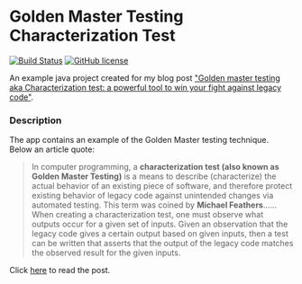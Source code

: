 # Golden Master Testing Characterization Test

[![Build Status](https://travis-ci.org/chicio/Golden-Master-Testing-Characterization-Test.svg?branch=master)](https://travis-ci.org/chicio/Golden-Master-Testing-Characterization-Test)
[![GitHub license](https://img.shields.io/badge/license-MIT-blue.svg)](https://raw.githubusercontent.com/chicio/Golden-Master-Testing-Characterization-Test/master/LICENSE.md)

An example java project created for my blog post ["Golden master testing aka Characterization test: a powerful tool to win your fight against legacy code"](https://www.fabrizioduroni.it/2018/03/20/golden-master-test-characterization-test-legacy-code/ "Golden master testing aka Characterization test: a powerful tool to win your fight against legacy code").

### Description

The app contains an example of the Golden Master testing technique.
Below an article quote:

>  In computer programming, a **characterization test (also known as Golden Master Testing)** is a means to describe
(characterize) the actual behavior of an existing piece of software, and therefore protect existing behavior of
legacy code against unintended changes via automated testing. This term was coined by **Michael Feathers**...... When
creating a characterization test, one must observe what outputs occur for a given set of inputs. Given an
observation that the legacy code gives a certain output based on given inputs, then a test can be written that
asserts that the output of the legacy code matches the observed result for the given inputs.

Click [here](https://www.fabrizioduroni.it/2018/03/20/golden-master-test-characterization-test-legacy-code.html "Golden master testing aka Characterization test: a powerful tool to win your fight against legacy code") to read the post.

